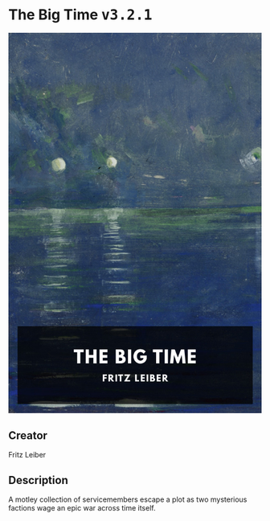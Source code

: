 
# The Big Time <kbd>v3.2.1</kbd>

<center>
  <img src="./cover-1024.jpg"/>
</center>

## Creator
Fritz Leiber

## Description
A motley collection of servicemembers escape a plot as two mysterious factions wage an epic war across time itself.
